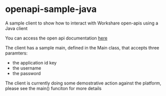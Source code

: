 openapi-sample-java
===================

A sample client to show how to interact with Workshare open-apis using a Java client

You can access the open api documentation [here](http://www.workshare.com/resources/developers/api-documentation)

The client has a sample main, defined in the Main class, that accepts three paramters:
* the application id key
* the username
* the password

The client is currently doing some demostrative action against the platform, please see the main() 
funciton for more details
